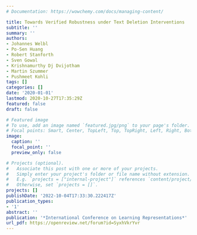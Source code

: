 ```yaml
---
# Documentation: https://wowchemy.com/docs/managing-content/

title: Towards Verified Robustness under Text Deletion Interventions
subtitle: ''
summary: ''
authors:
- Johannes Welbl
- Po-Sen Huang
- Robert Stanforth
- Sven Gowal
- Krishnamurthy Dj Dvijotham
- Martin Szummer
- Pushmeet Kohli
tags: []
categories: []
date: '2020-01-01'
lastmod: 2020-10-27T17:35:29Z
featured: false
draft: false

# Featured image
# To use, add an image named `featured.jpg/png` to your page's folder.
# Focal points: Smart, Center, TopLeft, Top, TopRight, Left, Right, BottomLeft, Bottom, BottomRight.
image:
  caption: ''
  focal_point: ''
  preview_only: false

# Projects (optional).
#   Associate this post with one or more of your projects.
#   Simply enter your project's folder or file name without extension.
#   E.g. `projects = ["internal-project"]` references `content/project/deep-learning/index.md`.
#   Otherwise, set `projects = []`.
projects: []
publishDate: '2022-10-04T17:33:30.222417Z'
publication_types:
- '1'
abstract: ''
publication: '*International Conference on Learning Representations*'
url_pdf: https://openreview.net/forum?id=SyxhVkrYvr
---
```

